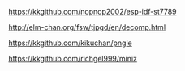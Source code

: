 https://kkgithub.com/nopnop2002/esp-idf-st7789

http://elm-chan.org/fsw/tjpgd/en/decomp.html

https://kkgithub.com/kikuchan/pngle

https://kkgithub.com/richgel999/miniz